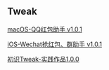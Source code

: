 
## Tweak

[ macOS-QQ红包助手 v1.0.1 ](https://github.com/ljyKangaroo/Karo_Tweak/tree/master/QQTweak)

[iOS-Wechat抢红包、群助手 v1.0.1](https://github.com/ljyKangaroo/Karo_Tweak/tree/master/WechatTweak)

[初识Tweak-实践作品1.0.0](https://github.com/ljyKangaroo/Karo_Tweak/tree/master/初识Tweak)